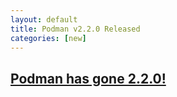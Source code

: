 ```yaml
---
layout: default
title: Podman v2.2.0 Released
categories: [new]
---
```


## [Podman has gone 2.2.0!](https://podman.io/releases/2020/12/14/podman-release-v2.2.0.html)
